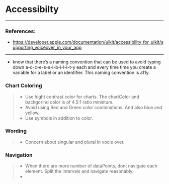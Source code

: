 # Accessibilty
---
### References:
- https://developer.apple.com/documentation/uikit/accessibility_for_uikit/supporting_voiceover_in_your_app

---
- know that there’s a naming convention that can be used to avoid typing down a-c-c-e-s-s-i-b-i-l-i-t-y each and every time time you create a variable for a label or an identifier. This naming convention is a11y.


### Chart Coloring

> - Use hight contrast color for charts. The chartColor and backgorind color is of 4.5:1 ratio minimum.
> - Avoid using Red and Green color combinations. And also blue and yellow.
> - Use symbols in addition to color.

### Wording
> - Concern about singular and plural in vocie over.

### Navigation
> - When there are more number of dataPoints, dont navigate each element. Split the intervals and navigate reasonably.
> - 
